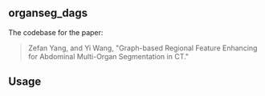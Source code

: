 ## organseg_dags

The codebase for the paper:
> Zefan Yang, and Yi Wang, "Graph-based Regional Feature Enhancing for Abdominal Multi-Organ Segmentation in CT."

## Usage
